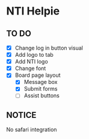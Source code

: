 # NTI Helpie

## TO DO
- [x] Change log in button visual
- [x] Add logo to tab
- [x] Add NTI logo
- [x] Change font
- [x] Board page layout
  - [x] Message box
  - [x] Submit forms
  - [ ] Assist buttons

## NOTICE
No safari integration 
